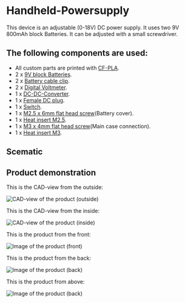 # Handheld-Powersupply

This device is an adjustable (0-18V) DC power supply.
It uses two 9V 800mAh block Batteries.
It can be adjusted with a small screwdriver.

## The following components are used:
- All custom parts are printed with [CF-PLA](https://www.amazon.de/dp/B0CH36F58Y).
- 2 x [9V block Batteries](https://www.amazon.de/gp/product/B08BJYJYW3/ref=ppx_yo_dt_b_search_asin_title?ie=UTF8&psc=1).
- 2 x [Battery cable clip](https://www.amazon.de/Batterieclip-Anschluss-Anschlusskabel-Volt-Blocks-Schnappverbinder/dp/B0CHFG2V3R/ref=sr_1_6?__mk_de_DE=%C3%85M%C3%85%C5%BD%C3%95%C3%91&sr=8-6).
- 2 x [Digital Voltmeter](https://www.amazon.de/gp/product/B0BWLS9MVX/ref=ppx_yo_dt_b_search_asin_title?ie=UTF8).
- 1 x [DC-DC-Converter](https://www.amazon.de/dp/B0823P6PW6). 
- 1 x [Female DC plug](https://www.amazon.de/gp/product/B07QPZTHDK/ref=ppx_yo_dt_b_search_asin_title?ie=UTF8&psc=1).
- 1 x [Switch](https://www.amazon.de/gp/product/B07Z8VGQ5W/ref=ppx_yo_dt_b_search_asin_title?ie=UTF8&psc=1).
- 1 x [M2.5 x 6mm flat head screw](https://www.amazon.de/gp/product/B0876V2LGC/ref=ppx_yo_dt_b_search_asin_title?ie=UTF8&psc=1)(Battery cover).
- 1 x [Heat insert M2.5](https://www.amazon.de/gp/product/B07SYP6PRJ/ref=ppx_yo_dt_b_search_asin_title?ie=UTF8&psc=1).
- 1 x [M3 x 4mm flat head screw](https://www.amazon.de/gp/product/B09Y2SDQKS/ref=ppx_yo_dt_b_search_asin_title?ie=UTF8)(Main case connection).
- 1 x [Heat insert M3](https://www.amazon.de/Gewindeeinsatz-Einpressmutter-Gewindebuchsen-Kunststoff-Box-Kunststoffteiledurch/dp/B09B7F2XM3/ref=sr_1_5?__mk_de_DE=%C3%85M%C3%85%C5%BD%C3%95%C3%91&sr=8-5).

## Scematic


## Product demonstration
This is the CAD-view from the outside:

![CAD-view of the product (outside)](KeinLabor_Netzteil_pics/CAD_1.png)


This is the CAD-view from the inside:

![CAD-view of the product (inside)](KeinLabor_Netzteil_pics/CAD_2.png)

This is the product from the front:

![Image of the product (front)](KeinLabor_Netzteil_pics/DemoHandheld_1.jpeg)

This is the product from the back:

![Image of the product (back)](KeinLabor_Netzteil_pics/DemoHandheld_2.jpeg)

This is the product from above:

![Image of the product (back)](KeinLabor_Netzteil_pics/DemoHandheld_3.jpeg)


